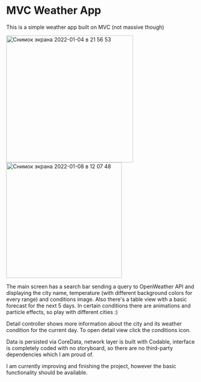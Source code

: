 #  MVC Weather App

This is a simple weather app built on MVC (not massive though)

<img width="338" alt="Снимок экрана 2022-01-04 в 21 56 53" src="https://user-images.githubusercontent.com/88195642/148541457-efc16808-60d8-4cdb-973e-9405cc89dfb5.png"><img width="308" alt="Снимок экрана 2022-01-08 в 12 07 48" src="https://user-images.githubusercontent.com/88195642/148638724-15acc757-e13e-4f78-b7f6-630d013670a5.png">


The main screen has a search bar sending a query to OpenWeather API and displaying the city name, temperature (with different background colors for every range) and conditions image. Also there's a table view with a basic forecast for the next 5 days.
In certain conditions there are animations and particle effects, so play with different cities :)

Detail controller shows more information about the city and its weather condition for the current day. To open detail view click the conditions icon.

Data is persisted via CoreData, network layer is built with Codable, interface is completely coded with no storyboard, so there are no third-party dependencies which I am proud of.

I am currently improving and finishing the project, however the basic functionality should be available.

